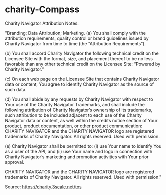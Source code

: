 # charity-Compass




Charity Navigator Attribution Notes:


 "Branding; Data Attribution; Marketing. 
(a)    You shall comply with the attribution requirements, quality control or brand guidelines issued by Charity Navigator from time to time (the “Attribution Requirements”).

(b)    You shall accord Charity Navigator the following technical credit on the Licensee Site with the format, size, and placement thereof to be no less favorable than any other technical credit on the Licensee Site: “Powered by Charity Navigator.”  

(c)    On each web page on the Licensee Site that contains Charity Navigator data or content, You agree to identify Charity Navigator as the source of such data. 

(d)    You shall abide by any requests by Charity Navigator with respect to Your use of the Charity Navigator Trademarks, and shall include the following attribution of Charity Navigator’s ownership of its trademarks, such attribution to be included adjacent to each use of the Charity Navigator data or content, as well within the credits notice section of Your product, product documentation, or other product communication: CHARITY NAVIGATOR and the CHARITY NAVIGATOR logo are registered trademarks of Charity Navigator. All rights reserved. Used with permission.

(e)    Charity Navigator shall be permitted to: (i) use Your name to identify You as a user of the API, and (ii) use Your name and logo in connection with Charity Navigator’s marketing and promotion activities with Your prior approval.

CHARITY NAVIGATOR and the CHARITY NAVIGATOR logo are registered trademarks of Charity Navigator. All rights reserved. Used with permission."

Source:  https://charity.3scale.net/tos
